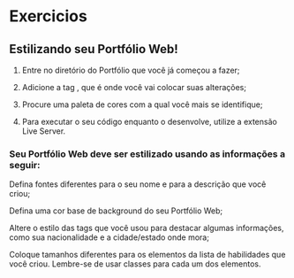 # Exercicios

## Estilizando seu Portfólio Web!

1. Entre no diretório do Portfólio que você já começou a fazer;

2. Adicione a tag <style></style>, que é onde você vai colocar suas alterações;

3. Procure uma paleta de cores com a qual você mais se identifique;

4. Para executar o seu código enquanto o desenvolve, utilize a extensão Live Server. 

### Seu Portfólio Web deve ser estilizado usando as informações a seguir:

Defina fontes diferentes para o seu nome e para a descrição que você criou;

Defina uma cor base de background do seu Portfólio Web;

Altere o estilo das tags que você usou para destacar algumas informações, como sua nacionalidade e a cidade/estado onde mora;

Coloque tamanhos diferentes para os elementos da lista de habilidades que você criou. Lembre-se de usar classes para cada um dos elementos.